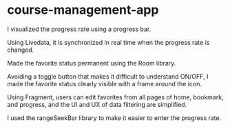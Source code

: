 # course-management-app

I visualized the progress rate using a progress bar.

Using Livedata, it is synchronized in real time when the progress rate is changed.

Made the favorite status permanent using the Room library.

Avoiding a toggle button that makes it difficult to understand ON/OFF, I made the favorite status clearly visible with a frame around the icon.

Using Fragment, users can edit favorites from all pages of home, bookmark, and progress, and the UI and UX of data filtering are simplified.

I used the rangeSeekBar library to make it easier to enter the progress rate.
